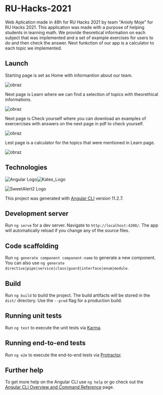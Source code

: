 # RU-Hacks-2021

Web Aplication made in 48h for RU Hacks 2021 by team "Anioły Moje" for RU Hacks 2021. This application was made with a purpose of helping students in learning math. We provide theoretical information on each subject that was implemented and a set of example exercises for users to do and then check the answer. Next funkction of our app is a calculator to each topic we implemented.

## Launch 

Starting page is set as Home with informantion about our team.

![obraz](https://user-images.githubusercontent.com/23032879/116827563-d95c8f80-ab99-11eb-9383-565ccd40f12c.png)

Next page is Learn where we can find a selection of topics with theorethical informations.

![obraz](https://user-images.githubusercontent.com/23032879/116827592-0c9f1e80-ab9a-11eb-8b2d-db83c65a120e.png)

Next page is Check yourself where you can download an examples of exercercises with answers on the next page in pdf to check yourself.

![obraz](https://user-images.githubusercontent.com/23032879/116827692-ab2b7f80-ab9a-11eb-9d23-015bb503b882.png)

Lest page is a calculator for the topics that were mentioned in Learn page.

![obraz](https://user-images.githubusercontent.com/23032879/116827655-7f0ffe80-ab9a-11eb-9d5d-eeeecd821c36.png)

## Technologies

![Angular Logo](https://upload.wikimedia.org/wikipedia/commons/thumb/c/cf/Angular_full_color_logo.svg/250px-Angular_full_color_logo.svg.png)![Katex_Logo](https://user-images.githubusercontent.com/23032879/116804828-46344300-ab22-11eb-8af0-3d68a5a89fbf.png)

![SweetAlert2 Logo](https://sweetalert2.github.io/images/SweetAlert2.png)

This project was generated with [Angular CLI](https://github.com/angular/angular-cli) version 11.2.7.

## Development server

Run `ng serve` for a dev server. Navigate to `http://localhost:4200/`. The app will automatically reload if you change any of the source files.

## Code scaffolding

Run `ng generate component component-name` to generate a new component. You can also use `ng generate directive|pipe|service|class|guard|interface|enum|module`.

## Build

Run `ng build` to build the project. The build artifacts will be stored in the `dist/` directory. Use the `--prod` flag for a production build.

## Running unit tests

Run `ng test` to execute the unit tests via [Karma](https://karma-runner.github.io).

## Running end-to-end tests

Run `ng e2e` to execute the end-to-end tests via [Protractor](http://www.protractortest.org/).

## Further help

To get more help on the Angular CLI use `ng help` or go check out the [Angular CLI Overview and Command Reference](https://angular.io/cli) page.
